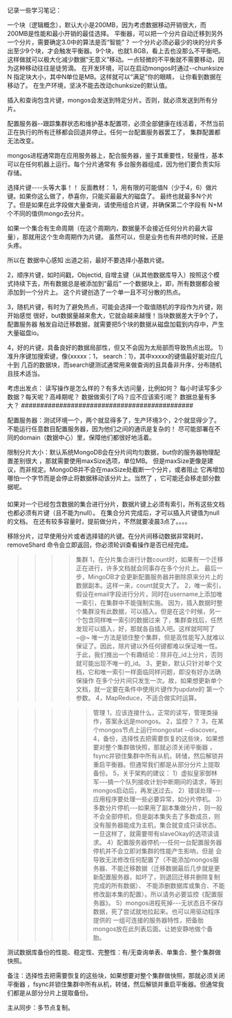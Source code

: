 记录一些学习笔记：


一个块（逻辑概念），默认大小是200MB，因为考虑数据移动开销很大，而200MB是性能和最小开销的最佳选择。
平衡器，可以把一个分片自动迁移到另外一个分片，需要确定3.0中的算法是否“智能”？
一个分片必须必最少的块的分片多出至少9个块，才会触发平衡器。9个块，也就1.8GB，看上去也没那么不平衡吧。
这样做就可以极大化减少数据“无意义”移动。一点轻微的不平衡就不需要移动，因为这种移动往往是徒劳滴。
在开发环境，可以在启动mongos时通过--chunksize N 指定块大小，其中N单位是MB。这样就可以“满足”你的眼睛，
让你看到数据在移动了。
在生产环境，坚决不能去改动chunksize的默认值。


插入和查询包含片键，mongos会发送到特定分片。否则，就必须发送到所有分片。


配置服务器--跟踪集群状态和维护基本配置项，必须全部健康在线活着，不然当前正在执行的所有迁移都会回退并停止。任何一台配置服务器罢工了，
集群配置都无法改变。


mongos进程通常跑在应用服务器上，配合服务器，鉴于其重要性，轻量性，基本可以在任何机器上运行。每个分片通常有
多台服务器组成，因为他们要负责实际存储。

选择片键----头等大事！！
反面教材：
1，用有限的可能值N（少于4，6）做片键。如果你这么做了，恭喜你，只能买最最大的磁盘了。
最终也就最多N个片了。但是如果在此字段做大量查询，请使用组合片键，并确保第二个字段有
N+M个不同的值供mongo去分片。

如果一个集合有生命周期（在这个周期内，数据量不会接近任何分片的最大容量），那就用这个生命周期作为片键。
虽然可以，但是业务也有井喷的时候，还是头疼。

所以在   数据中心感知  出道之前，最好不要选择小基数片键。

2，顺序片键，如时间戳，Objectid, 自增主键（从其他数据库导入）按照这个模式持续下去，所有数据总是被添加到“最后”
一个数据块上，即，所有数据都会被添加到一个分片上。
这个片键创造了一个单一且不可分散的热点。

3，随机片键，有时为了避免热点，可能会选择一个取值随机的字段作为片键，刚开始感觉
很好，but数据量越来愈大，它就会越来越慢！当块数据差大于9个了，配置服务器
触发自动迁移数据，就需要把5个块的数据从磁盘加载到内存中，产生大量磁盘io。

4，好的片键，具备良好的数据局部性，但又不会因为太局部而导致热点出现。
1）准升序键加搜索键，像{xxxxx：1， search：1}，其中xxxxx的键值最好能对应几十到
几百的数据块，而search键测试通常用来做查询的且具备非升序，分布随机且技术适当。


考虑出发点：
读写操作是怎么样的？有多大访问量，比例如何？
每小时读写多少数据？每天呢？高峰期呢？
数据做索引了吗？应不应该索引呢？
数据总量有多大？
#############################################

配置服务器：测试环境一个，两个就显得多了，生产环境3个，2个就显得少了。
不能运行任意数目配置服务器，因为他们之间的通讯是复杂的！
尽可能部署在不同的domain（数据中心）里，保障他们都很好地活着。


限制分片大小：默认系统MongoDB会在分片间均匀数据，but你的服务器物理配置差别很大
，那就需要使用maxSize选项，单位MB。
但是maxSize更像是建议，而非规定。MongoDB并不会在maxSize处截断一个分片，或者阻止
它再增加哪怕一个字节而是会停止将数据移动该分片上。当然了 ，它可能还会移走部分数据呢。

####
如果对一个已经包含数据的集合进行分片，数据片键上必须有索引，所有这些文档也都必须有片键（且不能为null）。
在集合分片完成后，才可以插入片键值为null的文档。
在还有较多容量时，提前做分片，不然就要凌晨3点了。。。。


移除分片，过早使用分片或者选择错的片键。在分片间移动数据非常耗时，removeShard
命令会立即返回，你必须轮训查看操作是否已经完成。


>>>>集群
>>1，在分片集合进行计数count时，如果有一个迁移正在进行，许多文档就会同事存在多个分片上。
最后一步，MingoDB才会更新配置服务器并删除原来分片上的数据副本。这样一来，count就变大了。
>>2，唯一索引，假设在email字段进行分片，同时在username上添加唯一索引，在集群中不能强制实施。
因为，插入数据时整个集群没有此数据，可以插入。但是在这个时候，另一个包含同样唯一索引的数据过来
了，集群查找后，任然发现可以插入，好，那就各自插入吧。这样就呵呵了~@~
唯一方法是锁住整个集群，但是高性能写入就难以保证了。因此，除片键以外任何键都难以保证唯一性。
于此，我们推出一个有趣结论：除非在_id上分片，否则就可能出现不唯一的_id。
>>3，更新，默认只针对单个文档，它和唯一索引一样面临同样问题，即没有好办法确保操作
在多个分片间只发生一次。故，如果想更新单个文档，就一定要在条件中使用片键作为update的
第一个参数。
>>4，MapReduce，不适合做实时运算。

>>>>>管理
1，应该连接什么，正常的读写，管理类操作，答案永远是mongos。
2，监控？？
3，在某个mongos节点上运行mongostat --discover。
4，备份，选择性去把需要恢复的这些块，如果想要对整个集群做快照，那就必须关闭平衡器
，fsync并锁住集群中所有从机，转储，然后解锁并重启平衡器。但通常我们都是从部分分片上提取备份。
5，关于架构的建议：
1）虚拟皇家御林军---搞一个队列接收计划中断期间的请求，等到mongos启动后，再发送过去。
2）错误处理---应用程序要处理一些必要异常，如分片停机。
3）多数分片停机---如果用了副本集做分片，则一般不会全部停机，但是副本集失去了多数成员，则
没有服务器能成为主机，集合就变成只读状态。一旦这样了，就需要带有slaveOkay的选项读请求。
4）配置服务器停机---任何一台配置服务器停机并不会立即对集群的性能产生影响，但是
会导致无法修改任何配置了（不能添加mongos服务器、不能迁移数据（迁移数据最后几步就是更新配置服务器，如坏了，则退回迁移并删除复制完成的所有数据）、
不能添删数据库或集合、不能修改副本集的配置）。所以请务必要监控《配置服务器》。
5）mongos进程死掉---无状态且不保存数据，死了尝试就地拉起来。也可以用驱动程序提供的
一组可连接的服务器特性，把备胎mongos放在此列表后面。让她安静地做个备胎。



测试数据库备份的性能、稳定性、完整性：有/无查询单表、单集合、整个集群做快照。

备注：选择性去把需要恢复的这些块，如果想要对整个集群做快照，那就必须关闭平衡器
  ，fsync并锁住集群中所有从机，转储，然后解锁并重启平衡器。但通常我们都是从部分分片上提取备份。

  主从同步：多节点复制。
